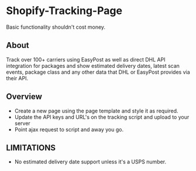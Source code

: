 # Shopify-Tracking-Page
Basic functionality shouldn't cost money. 

## About
Track over 100+ carriers using EasyPost as well as direct DHL API integration for packages and show estimated delivery dates, latest scan events, package class and any other data that DHL or EasyPost provides via their API.

## Overview
- Create a new page using the page template and style it as required. 
- Update the API keys and URL's on the tracking script and upload to your server
- Point ajax request to script and away you go.

## LIMITATIONS
- No estimated delivery date support unless it's a USPS number. 

